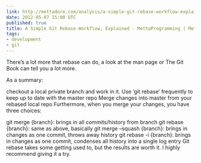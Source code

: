 ```yaml
---
link: http://mettadore.com/analysis/a-simple-git-rebase-workflow-explained/
date: 2012-05-07 15:00 UTC
published: true
title: A Simple Git Rebase Workflow, Explained - MettaProgramming | MettaProgramming
tags:
- development
- git
---
```


There’s a lot more that rebase can do, a look at the man page or The Git Book can tell you a lot more.

As a summary:

checkout a local private branch and work in it.
Use ‘git rebase’ frequently to keep up to date with the master repo
Merge changes into master from your rebased local repo
Furthermore, when you merge your changes, you have three choices:

git merge {branch}: brings in all commits/history from branch
git rebase {branch}: same as above, basically
git merge –squash {branch}: brings in changes as one commit, throws away history
git rebase -i {branch}: brings in changes as one commit, condenses all history into a single log entry
Git rebase takes some getting used to, but the results are worth it. I highly recommend giving it a try.

